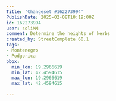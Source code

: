 ```yaml
---
Title: 'Changeset #162273994'
PublishDate: 2025-02-08T10:19:00Z
id: 162273994
user: soliMM
comment: Determine the heights of kerbs
created_by: StreetComplete 60.1
tags:
- Montenegro
- Podgorica
bbox:
  min_lon: 19.2966619
  min_lat: 42.4594615
  max_lon: 19.2966619
  max_lat: 42.4594615

---
```

